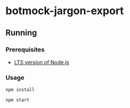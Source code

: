 # botmock-jargon-export

## Running

### Prerequisites

- [LTS version of Node.js](https://nodejs.org/en/)

### Usage

```shell
npm install
```

```shell
npm start
```
